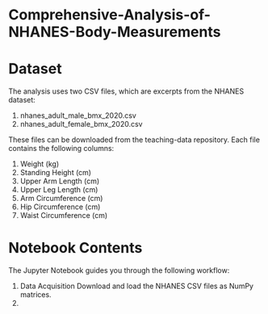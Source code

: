# Comprehensive-Analysis-of-NHANES-Body-Measurements
# Dataset
The analysis uses two CSV files, which are excerpts from the NHANES dataset:

1. nhanes_adult_male_bmx_2020.csv
2. nhanes_adult_female_bmx_2020.csv

These files can be downloaded from the teaching-data repository.
Each file contains the following columns:

1. Weight (kg)
2. Standing Height (cm)
3. Upper Arm Length (cm)
4. Upper Leg Length (cm)
5. Arm Circumference (cm)
6. Hip Circumference (cm)
7. Waist Circumference (cm)

# Notebook Contents
The Jupyter Notebook guides you through the following workflow:

1. Data Acquisition
   Download and load the NHANES CSV files as NumPy matrices.
2. 
